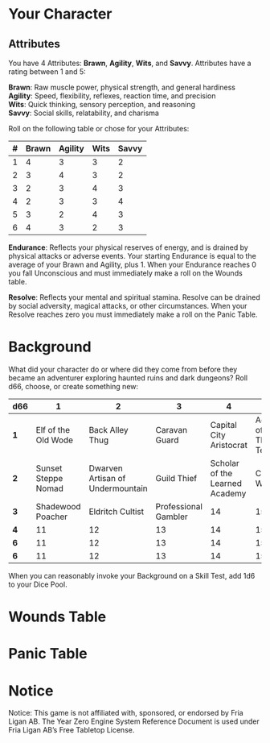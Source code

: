 # Your Character

## Attributes
You have 4 Attributes: **Brawn**, **Agility**, **Wits**, and **Savvy**. Attributes have a rating between 1 and 5:

**Brawn**: Raw muscle power, physical strength, and general hardiness  
**Agility**: Speed, flexibility, reflexes, reaction time, and precision  
**Wits**: Quick thinking, sensory perception, and reasoning  
**Savvy**: Social skills, relatability, and charisma

Roll on the following table or chose for your Attributes:

| # | Brawn | Agility | Wits | Savvy |
| - | ----- | ------- | ---- | ----- |
| 1 | 4 | 3 | 3 | 2 |
| 2 | 3 | 4 | 3 | 2 |
| 3 | 2 | 3 | 4 | 3 |
| 4 | 2 | 3 | 3 | 4 |
| 5 | 3 | 2 | 4 | 3 |
| 6 | 4 | 3 | 2 | 3 |

**Endurance**: Reflects your physical reserves of energy, and is drained by physical attacks or adverse events. Your starting Endurance is equal to the average of your Brawn and Agility, plus 1. When your Endurance reaches 0 you fall Unconscious and must immediately make a roll on the Wounds table.

**Resolve**: Reflects your mental and spiritual stamina. Resolve can be drained by social adversity, magical attacks, or other circumstances. When your Resolve reaches zero you must immediately make a roll on the Panic Table.

# Background
What did your character do or where did they come from before they became an adventurer exploring haunted ruins and dark dungeons? Roll d66, choose, or create something new:

| d66 | 1 | 2 | 3 | 4 | 5 | 6 |
| - | - | - | - | - | - | - |
| **1** | Elf of the Old Wode | Back Alley Thug | Caravan Guard | Capital City Aristocrat | Acolyte of the Thousand Temples | Capital City Street Urchin |
| **2** | Sunset Steppe Nomad | Dwarven Artisan of Undermountain | Guild Thief | Scholar of the Learned Academy | City Watch | Shadewood Forester |
| **3** | Shadewood Poacher | Eldritch Cultist | Professional Gambler | 14 | 15 | 16 |
| **4** | 11 | 12 | 13 | 14 | 15 | 16 |
| **6** | 11 | 12 | 13 | 14 | 15 | 16 |
| **6** | 11 | 12 | 13 | 14 | 15 | 16 |

When you can reasonably invoke your Background on a Skill Test, add 1d6 to your Dice Pool.

# Wounds Table

# Panic Table

# Notice
Notice: This game is not affiliated with, sponsored, or endorsed by Fria Ligan AB. The Year  Zero Engine System Reference Document is used under  Fria Ligan AB’s Free Tabletop License.
